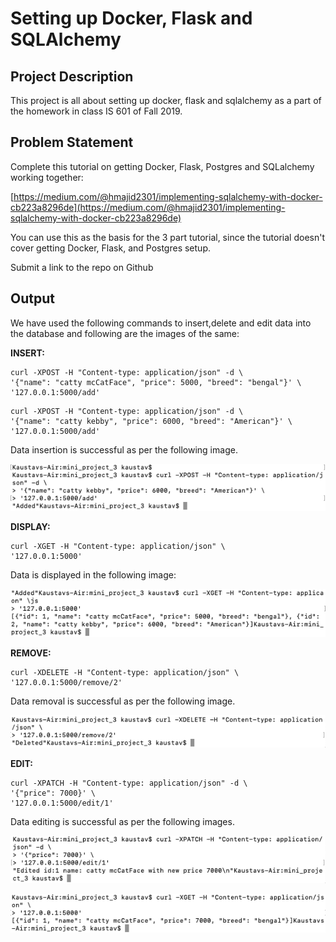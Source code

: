 # Setting up Docker, Flask and SQLAlchemy

## Project Description

This project is all about setting up docker, flask and sqlalchemy as a part of the homework in class IS 601 of Fall 2019.

## Problem Statement
Complete this tutorial on getting Docker, Flask, Postgres and SQLalchemy working together:

[https://medium.com/@hmajid2301/implementing-sqlalchemy-with-docker-cb223a8296de](https://medium.com/@hmajid2301/implementing-sqlalchemy-with-docker-cb223a8296de) 

You can use this as the basis for the 3 part tutorial, since the tutorial doesn't cover getting Docker, Flask, and Postgres setup.

 

Submit a link to the repo on Github

## Output
We have used the following commands to insert,delete and edit data into the database and following are the images of the same:

**INSERT:**

```
curl -XPOST -H "Content-type: application/json" -d \
'{"name": "catty mcCatFace", "price": 5000, "breed": "bengal"}' \
'127.0.0.1:5000/add'
```

```
curl -XPOST -H "Content-type: application/json" -d \
'{"name": "catty kebby", "price": 6000, "breed": "American"}' \
'127.0.0.1:5000/add'
```

Data insertion is successful as per the following image.


![Post Successful](/images/post_successful.png)

**DISPLAY:**

```
curl -XGET -H "Content-type: application/json" \
'127.0.0.1:5000'
```

Data is displayed in the following image:


![Get Successful](/images/get_successful.png)


**REMOVE:**

```
curl -XDELETE -H "Content-type: application/json" \
'127.0.0.1:5000/remove/2'
```

Data removal is successful as per the following image.


![Remove Successful](/images/delete_successful.png)

**EDIT:**

```
curl -XPATCH -H "Content-type: application/json" -d \
'{"price": 7000}' \
'127.0.0.1:5000/edit/1'
```

Data editing is successful as per the following images.


![Edit Successful](/images/edit_successful.png)

![Edit Successful 2](/images/edit_successful2.png)